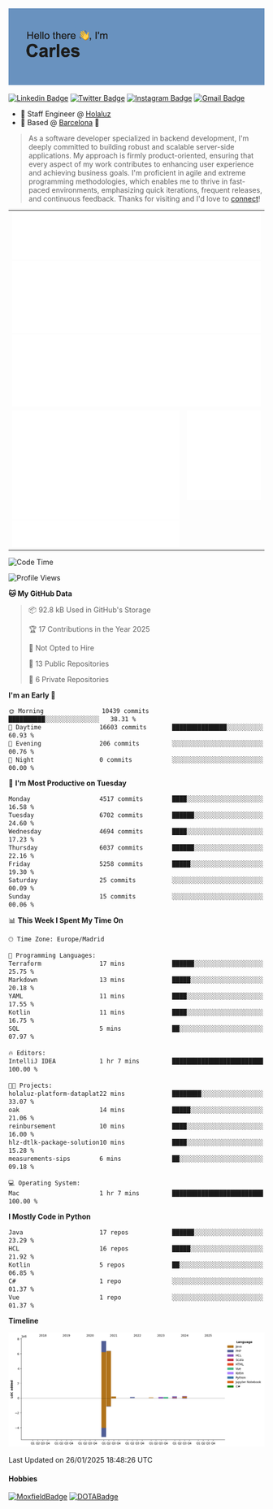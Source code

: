 <img src="header.png" alt="header">

[![Linkedin Badge](https://img.shields.io/badge/-cdespona-blue?style=flat&logo=Linkedin&logoColor=white&link=https://www.linkedin.com/in/carles-david-espona-casas-56219b11/)](https://www.linkedin.com/in/carles-david-espona-casas-56219b11/)
[![Twitter Badge](https://img.shields.io/badge/-@__cdespona-1ca0f1?style=flat&labelColor=1ca0f1&logo=twitter&logoColor=white&link=https://twitter.com/CDEspona)](https://twitter.com/CDEspona)
[![Instagram Badge](https://img.shields.io/badge/-@__cdespona-purple?style=flat&logo=instagram&logoColor=white&link=https://www.instagram.com/cdespona/)](https://www.instagram.com/cdespona/)
[![Gmail Badge](https://img.shields.io/badge/-cdespona-c14438?style=flat&logo=Gmail&logoColor=white&link=mailto:cdespona@gmail.com)](mailto:cdespona@gmail.com)

* 🔭 Staff Engineer @ [Holaluz](https://holaluz.com)
* 🏡 Based @ [Barcelona](https://www.google.es/maps/place/Barcelona) 💜

> As a software developer specialized in backend development, I'm deeply committed to building robust and scalable server-side applications. My approach is firmly product-oriented, ensuring that every aspect of my work contributes to enhancing user experience and achieving business goals. I'm proficient in agile and extreme programming methodologies, which enables me to thrive in fast-paced environments, emphasizing quick iterations, frequent releases, and continuous feedback. Thanks for visiting and I'd love to [connect](https://www.linkedin.com/in/carles-david-espona-casas-56219b11/)!

<table style="border-collapse: collapse; border: none;"> 
  <tbody>
  <tr style="border: none;">
    <td colspan="2" style="border: none; vertical-align: top;">
      <img src="summary.svg" alt="summary">
      <img src="activity-community.svg" alt="act-comm">
      <img src="repositories.svg" alt="repo">
    </td>
  </tr>
  <tr>
    <td style="border: none; vertical-align: top;">
      <img src="metrics.plugin.isocalendar.fullyear.svg" alt="calendar">
      <img src="topics.svg" alt="topics">
    </td>
    <td style="border: none; vertical-align: top;">
      <img src="achievements.svg" alt="achievements">
    </td>
  </tr>
  </tbody>
</table>

<!--START_SECTION:waka-->
![Code Time](http://img.shields.io/badge/Code%20Time-291%20hrs%2040%20mins-blue)

![Profile Views](http://img.shields.io/badge/Profile%20Views-0-blue)

**🐱 My GitHub Data** 

> 📦 92.8 kB Used in GitHub's Storage 
 > 
> 🏆 17 Contributions in the Year 2025
 > 
> 🚫 Not Opted to Hire
 > 
> 📜 13 Public Repositories 
 > 
> 🔑 6 Private Repositories 
 > 
**I'm an Early 🐤** 

```text
🌞 Morning                10439 commits       ██████████░░░░░░░░░░░░░░░   38.31 % 
🌆 Daytime                16603 commits       ███████████████░░░░░░░░░░   60.93 % 
🌃 Evening                206 commits         ░░░░░░░░░░░░░░░░░░░░░░░░░   00.76 % 
🌙 Night                  0 commits           ░░░░░░░░░░░░░░░░░░░░░░░░░   00.00 % 
```
📅 **I'm Most Productive on Tuesday** 

```text
Monday                   4517 commits        ████░░░░░░░░░░░░░░░░░░░░░   16.58 % 
Tuesday                  6702 commits        ██████░░░░░░░░░░░░░░░░░░░   24.60 % 
Wednesday                4694 commits        ████░░░░░░░░░░░░░░░░░░░░░   17.23 % 
Thursday                 6037 commits        ██████░░░░░░░░░░░░░░░░░░░   22.16 % 
Friday                   5258 commits        █████░░░░░░░░░░░░░░░░░░░░   19.30 % 
Saturday                 25 commits          ░░░░░░░░░░░░░░░░░░░░░░░░░   00.09 % 
Sunday                   15 commits          ░░░░░░░░░░░░░░░░░░░░░░░░░   00.06 % 
```


📊 **This Week I Spent My Time On** 

```text
🕑︎ Time Zone: Europe/Madrid

💬 Programming Languages: 
Terraform                17 mins             ██████░░░░░░░░░░░░░░░░░░░   25.75 % 
Markdown                 13 mins             █████░░░░░░░░░░░░░░░░░░░░   20.18 % 
YAML                     11 mins             ████░░░░░░░░░░░░░░░░░░░░░   17.55 % 
Kotlin                   11 mins             ████░░░░░░░░░░░░░░░░░░░░░   16.75 % 
SQL                      5 mins              ██░░░░░░░░░░░░░░░░░░░░░░░   07.97 % 

🔥 Editors: 
IntelliJ IDEA            1 hr 7 mins         █████████████████████████   100.00 % 

🐱‍💻 Projects: 
holaluz-platform-dataplat22 mins             ████████░░░░░░░░░░░░░░░░░   33.07 % 
oak                      14 mins             █████░░░░░░░░░░░░░░░░░░░░   21.06 % 
reinbursement            10 mins             ████░░░░░░░░░░░░░░░░░░░░░   16.00 % 
hlz-dtlk-package-solution10 mins             ████░░░░░░░░░░░░░░░░░░░░░   15.28 % 
measurements-sips        6 mins              ██░░░░░░░░░░░░░░░░░░░░░░░   09.18 % 

💻 Operating System: 
Mac                      1 hr 7 mins         █████████████████████████   100.00 % 
```

**I Mostly Code in Python** 

```text
Java                     17 repos            ██████░░░░░░░░░░░░░░░░░░░   23.29 % 
HCL                      16 repos            █████░░░░░░░░░░░░░░░░░░░░   21.92 % 
Kotlin                   5 repos             ██░░░░░░░░░░░░░░░░░░░░░░░   06.85 % 
C#                       1 repo              ░░░░░░░░░░░░░░░░░░░░░░░░░   01.37 % 
Vue                      1 repo              ░░░░░░░░░░░░░░░░░░░░░░░░░   01.37 % 
```



**Timeline**

![Lines of Code chart](https://raw.githubusercontent.com/cdespona/cdespona/main/assets/bar_graph.png)


 Last Updated on 26/01/2025 18:48:26 UTC
<!--END_SECTION:waka-->

#### Hobbies
[![MoxfieldBadge](https://img.shields.io/badge/MTG%20Commander-Cdespona-8A2BE2)](https://www.moxfield.com/users/Cdespona)
[![DOTABadge](https://img.shields.io/badge/DOTA2-GRV-red)](https://es.dotabuff.com/players/63807915)
